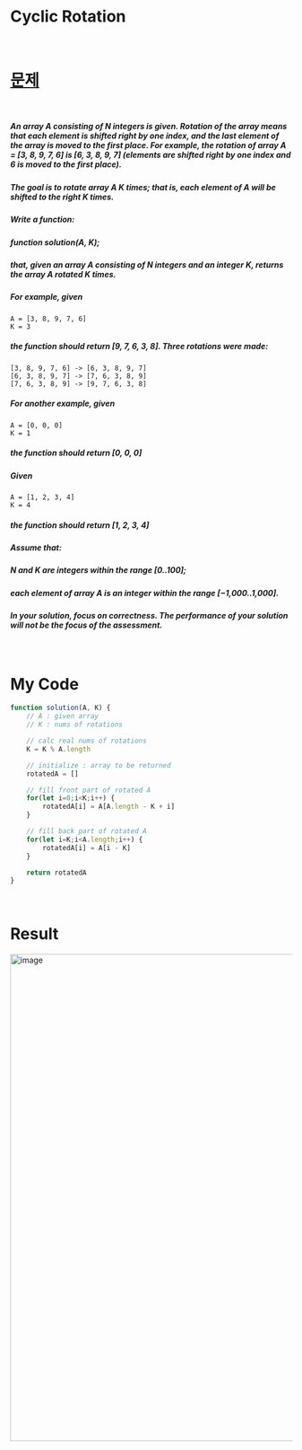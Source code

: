# Cyclic Rotation

<br>

# <a href="https://app.codility.com/programmers/lessons/2-arrays/">문제</a>

<br>

##### An array A consisting of N integers is given. Rotation of the array means that each element is shifted right by one index, and the last element of the array is moved to the first place. For example, the rotation of array A = [3, 8, 9, 7, 6] is [6, 3, 8, 9, 7] (elements are shifted right by one index and 6 is moved to the first place).
##### The goal is to rotate array A K times; that is, each element of A will be shifted to the right K times.
##### Write a function:
##### function solution(A, K);
##### that, given an array A consisting of N integers and an integer K, returns the array A rotated K times.
##### For example, given
    A = [3, 8, 9, 7, 6]
    K = 3
##### the function should return [9, 7, 6, 3, 8]. Three rotations were made:
    [3, 8, 9, 7, 6] -> [6, 3, 8, 9, 7]
    [6, 3, 8, 9, 7] -> [7, 6, 3, 8, 9]
    [7, 6, 3, 8, 9] -> [9, 7, 6, 3, 8]
##### For another example, given
    A = [0, 0, 0]
    K = 1
##### the function should return [0, 0, 0]
##### Given
    A = [1, 2, 3, 4]
    K = 4
##### the function should return [1, 2, 3, 4]
##### Assume that:
##### N and K are integers within the range [0..100];
##### each element of array A is an integer within the range [−1,000..1,000].
##### In your solution, focus on correctness. The performance of your solution will not be the focus of the assessment.

<br>

# My Code

```javascript
function solution(A, K) {
    // A : given array
    // K : nums of rotations

    // calc real nums of rotations
    K = K % A.length

    // initialize : array to be returned
    rotatedA = []

    // fill front part of rotated A
    for(let i=0;i<K;i++) {
        rotatedA[i] = A[A.length - K + i]
    }

    // fill back part of rotated A
    for(let i=K;i<A.length;i++) {
        rotatedA[i] = A[i - K]
    }

    return rotatedA
}

```

<br>

# Result
<img width="868" alt="image" src="https://user-images.githubusercontent.com/74173976/207799874-55624ce6-7b90-48fb-950b-440e8b72f75f.png">

